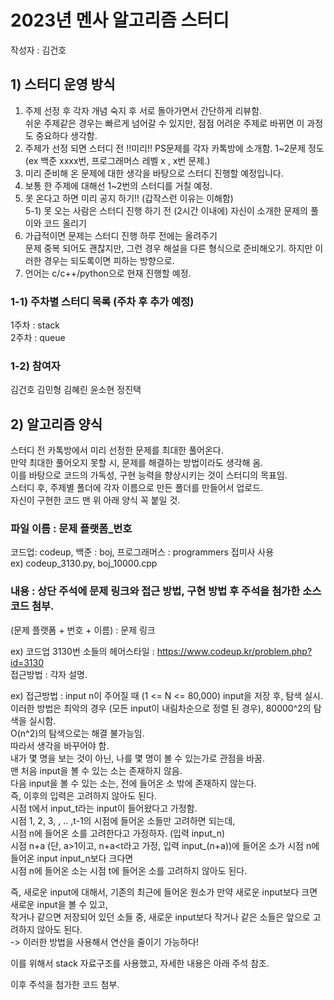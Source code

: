 # 2023년 멘사 알고리즘 스터디 

작성자 : 김건호

## 1) 스터디 운영 방식

1. 주제 선정 후 각자 개념 숙지 후 서로 돌아가면서 간단하게 리뷰함. <br>
쉬운 주제같은 경우는 빠르게 넘어갈 수 있지만, 점점 어려운 주제로 바뀌면 이 과정도 중요하다 생각함.
2. 주제가 선정 되면 스터디 전 !!미리!! PS문제를 각자 카톡방에 소개함. 1~2문제 정도 (ex 백준 xxxx번, 프로그래머스 레벨 x , x번 문제.)
3. 미리 준비해 온 문제에 대한 생각을 바탕으로 스터디 진행할 예정입니다. 
4. 보통 한 주제에 대해선 1~2번의 스터디를 거칠 예정. 
5. 못 온다고 하면 미리 공지 하기!! (갑작스런 이유는 이해함) <br>
5-1) 못 오는 사람은 스터디 진행 하기 전 (2시간 이내에) 자신이 소개한 문제의 풀이와 코드 올리기
6. 가급적이면 문제는 스터디 진행 하루 전에는 올려주기  <br>
문제 중복 되어도 괜찮지만, 그런 경우 해설을 다른 형식으로 준비해오기. 하지만 이러한 경우는 되도록이면 피하는 방향으로. <br>
7. 언어는 c/c++/python으로 현재 진행할 예정. <br>

### 1-1) 주차별 스터디 목록 (주차 후 추가 예정)

1주차 : stack <br>
2주차 : queue <br>


### 1-2) 참여자

김건호
김민형
김혜린
윤소현
정진택

## 2) 알고리즘 양식

스터디 전 카톡방에서 미리 선정한 문제를 최대한 풀어온다. <br>
만약 최대한 풀어오지 못할 시, 문제를 해결하는 방법이라도 생각해 옴. <br>
이를 바탕으로 코드의 가독성, 구현 능력을 향상시키는 것이 스터디의 목표임. <br>
스터디 후, 주제별 폴더에 각자 이름으로 만든 폴더를 만들어서 업로드. <br>
자신이 구현한 코드 맨 위 아래 양식 꼭 붙일 것. <br>


### 파일 이름 : 문제 플랫폼_번호 

코드업: codeup, 백준 : boj, 프로그래머스 : programmers 접미사 사용 <br>
ex) codeup_3130.py, boj_10000.cpp <br>

### 내용 : 상단 주석에 문제 링크와 접근 방법, 구현 방법 후 주석을 첨가한 소스 코드 첨부.

(문제 플랫폼 + 번호 + 이름) : 문제 링크 <br>

ex) 코드업 3130번 소들의 헤어스타일 : https://www.codeup.kr/problem.php?id=3130 <br>
접근방법 : 각자 설명.  <br> 

ex) 
접근방법 : input n이 주어질 때 (1 <= N <= 80,000) input을 저장 후, 탐색 실시. <br>
이러한 방법은 최악의 경우 (모든 input이 내림차순으로 정렬 된 경우), 80000^2의 탐색을 실시함. <br> 
O(n^2)의 탐색으로는 해결 불가능임. <br>
따라서 생각을 바꾸어야 함. <br>
내가 몇 명을 보는 것이 아닌, 나를 몇 명이 볼 수 있는가로 관점을 바꿈. <br>
맨 처음 input을 볼 수 있는 소는 존재하지 않음. <br>
다음 input을 볼 수 있는 소는, 전에 들어온 소 밖에 존재하지 않는다. <br>
즉, 이후의 입력은 고려하지 않아도 된다. <br>
시점 t에서 input_t라는 input이 들어왔다고 가정함. <br>
시점 1, 2, 3, , .. ,t-1의 시점에 들어온 소들만 고려하면 되는데, <br>
시점 n에 들어온 소를 고려한다고 가정하자. (입력 input_n) <br>
시점 n+a (단, a>1이고, n+a<t라고 가정, 입력 input_(n+a))에 들어온 소가 시점 n에 들어온 input input_n보다 크다면 <br>
시점 n에 들어온 소는 시점 t에 들어온 소를 고려하지 않아도 된다. <br>

즉, 새로운 input에 대해서, 기존의 최근에 들어온 원소가 만약 새로운 input보다 크면 새로운 input을 볼 수 있고,  <br>
작거나 같으면 저장되어 있던 소들 중, 새로운 input보다 작거나 같은 소들은 앞으로 고려하지 않아도 된다. <br>
-> 이러한 방법을 사용해서 연산을 줄이기 가능하다! <br>

이를 위해서 stack 자료구조를 사용했고, 자세한 내용은 아래 주석 참조.<br>

이후 주석을 첨가한 코드 첨부. <br>




